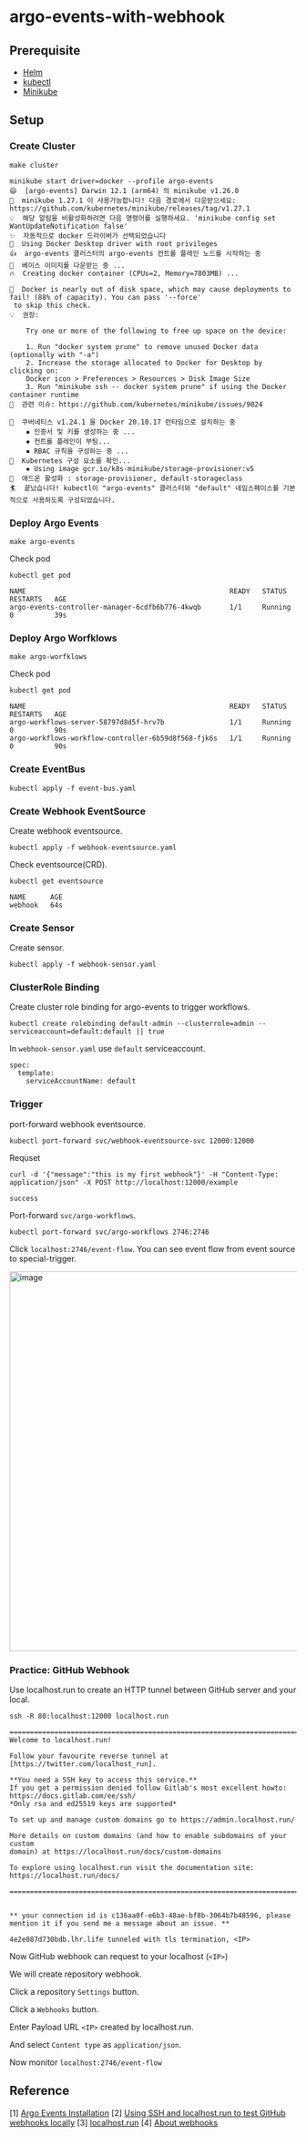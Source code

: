 # argo-events-with-webhook

## Prerequisite
- [Helm](https://helm.sh/docs/intro/)
- [kubectl](https://kubernetes.io/docs/tasks/tools/#kubectl)
- [Minikube](https://minikube.sigs.k8s.io/docs/start/)

## Setup

### Create Cluster

```
make cluster
```

```
minikube start driver=docker --profile argo-events
😄  [argo-events] Darwin 12.1 (arm64) 의 minikube v1.26.0
🎉  minikube 1.27.1 이 사용가능합니다! 다음 경로에서 다운받으세요: https://github.com/kubernetes/minikube/releases/tag/v1.27.1
💡  해당 알림을 비활성화하려면 다음 명령어를 실행하세요. 'minikube config set WantUpdateNotification false'
✨  자동적으로 docker 드라이버가 선택되었습니다
📌  Using Docker Desktop driver with root privileges
👍  argo-events 클러스터의 argo-events 컨트롤 플레인 노드를 시작하는 중
🚜  베이스 이미지를 다운받는 중 ...
🔥  Creating docker container (CPUs=2, Memory=7803MB) ...

🧯  Docker is nearly out of disk space, which may cause deployments to fail! (88% of capacity). You can pass '--force'
 to skip this check.
💡  권장:

    Try one or more of the following to free up space on the device:

    1. Run "docker system prune" to remove unused Docker data (optionally with "-a")
    2. Increase the storage allocated to Docker for Desktop by clicking on:
    Docker icon > Preferences > Resources > Disk Image Size
    3. Run "minikube ssh -- docker system prune" if using the Docker container runtime
🍿  관련 이슈: https://github.com/kubernetes/minikube/issues/9024

🐳  쿠버네티스 v1.24.1 을 Docker 20.10.17 런타임으로 설치하는 중
    ▪ 인증서 및 키를 생성하는 중 ...
    ▪ 컨트롤 플레인이 부팅...
    ▪ RBAC 규칙을 구성하는 중 ...
🔎  Kubernetes 구성 요소를 확인...
    ▪ Using image gcr.io/k8s-minikube/storage-provisioner:v5
🌟  애드온 활성화 : storage-provisioner, default-storageclass
🏄  끝났습니다! kubectl이 "argo-events" 클러스터와 "default" 네임스페이스를 기본적으로 사용하도록 구성되었습니다.

```

### Deploy Argo Events

```
make argo-events
```

Check pod
```
kubectl get pod
```

```
NAME                                                  READY   STATUS    RESTARTS   AGE
argo-events-controller-manager-6cdfb6b776-4kwqb       1/1     Running   0          39s
```


### Deploy Argo Worfklows


```
make argo-worfklows
```

Check pod
```
kubectl get pod
```

```
NAME                                                  READY   STATUS    RESTARTS   AGE
argo-workflows-server-58797d8d5f-hrv7b                1/1     Running   0          90s
argo-workflows-workflow-controller-6b59d8f568-fjk6s   1/1     Running   0          90s
```

### Create EventBus

```
kubectl apply -f event-bus.yaml
```


### Create Webhook EventSource

Create webhook eventsource.

```
kubectl apply -f webhook-eventsource.yaml
```

Check eventsource(CRD).

```
kubectl get eventsource
```

```
NAME      AGE
webhook   64s
```

### Create Sensor

Create sensor.

```
kubectl apply -f webhook-sensor.yaml
```

### ClusterRole Binding

Create cluster role binding for argo-events to trigger workflows.
```
kubectl create rolebinding default-admin --clusterrole=admin --serviceaccount=default:default || true
```

In `webhook-sensor.yaml` use `default` serviceaccount.

```
spec:
  template:
    serviceAccountName: default
```

### Trigger

port-forward webhook eventsource.

```
kubectl port-forward svc/webhook-eventsource-svc 12000:12000
```

Requset

```
curl -d '{"message":"this is my first webhook"}' -H "Content-Type: application/json" -X POST http://localhost:12000/example
```

```
success
```


Port-forward `svc/argo-workflows`.

```
kubectl port-forward svc/argo-workflows 2746:2746
```

Click `localhost:2746/event-flow`. You can see event flow from event source to special-trigger.

<img width="667" alt="image" src="https://user-images.githubusercontent.com/27891090/196955753-fa8c8f60-6265-4dd7-8385-e01286147396.png">


### Practice: GitHub Webhook

Use localhost.run to create an HTTP tunnel between GitHub server and your local.

```
ssh -R 80:localhost:12000 localhost.run
```

```
===============================================================================
Welcome to localhost.run!

Follow your favourite reverse tunnel at [https://twitter.com/localhost_run].

**You need a SSH key to access this service.**
If you get a permission denied follow Gitlab's most excellent howto:
https://docs.gitlab.com/ee/ssh/
*Only rsa and ed25519 keys are supported*

To set up and manage custom domains go to https://admin.localhost.run/

More details on custom domains (and how to enable subdomains of your custom
domain) at https://localhost.run/docs/custom-domains

To explore using localhost.run visit the documentation site:
https://localhost.run/docs/

===============================================================================


** your connection id is c136aa0f-e6b3-48ae-bf8b-3064b7b48596, please mention it if you send me a message about an issue. **

4e2e087d730bdb.lhr.life tunneled with tls termination, <IP>
```

Now GitHub webhook can request to your localhost (`<IP>`)

We will create repository webhook.

Click a repository `Settings` button.

Click a `Webhooks` button.

Enter Payload URL `<IP>` created by localhost.run.

And select `Content type` as `application/json`.

Now monitor `localhost:2746/event-flow`

 



## Reference

[1] [Argo Events Installation](https://argoproj.github.io/argo-events/installation/)
[2] [Using SSH and localhost.run to test GitHub webhooks locally](https://andrewlock.net/using-ssh-and-localhost-run-to-test-github-webhooks-locally/)
[3] [localhost.run](https://localhost.run/docs/)
[4] [About webhooks](https://docs.github.com/en/developers/webhooks-and-events/webhooks/about-webhooks)

